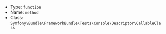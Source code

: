 
- Type: `function`
- Name: `method`
- Class: `Symfony\Bundle\FrameworkBundle\Tests\Console\Descriptor\CallableClass`
